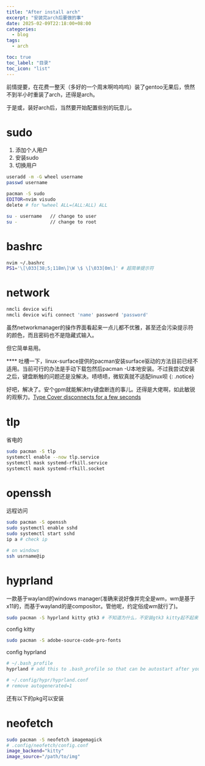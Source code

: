 ```yaml
---
title: "After install arch"
excerpt: "安装完arch后要做的事"
date: 2025-02-09T22:18:00+08:00
categories:
  - blog
tags:
  - arch

toc: true
toc_label: "目录"
toc_icon: "list"
---
```

前情提要，在花费一整天（多好的一个周末啊呜呜呜）装了gentoo无果后，愤然不到半小时重装了arch，还得是arch。

于是或，装好arch后，当然要开始配置些别的玩意儿。

# sudo
1. 添加个人用户
2. 安装sudo
3. 切换用户
```bash
useradd -m -G wheel username
passwd username

pacman -S sudo
EDITOR=nvim visudo
delete # for %wheel ALL=(ALL:ALL) ALL

su - username   // change to user
su -            // change to root
```

# bashrc
```bash
nvim ~/.bashrc
PS1='\[\033[38;5;118m\]\W \$ \[\033[0m\]' # 超简单提示符
```

# network
```bash
nmcli device wifi
nmcli device wifi connect 'name' password 'password'
```
虽然networkmanager的操作界面看起来一点儿都不优雅，甚至还会污染提示符的颜色，而且密码也不是隐藏式输入。

但它简单易用。

**** 吐槽一下，linux-surface提供的pacman安装surface驱动的方法目前已经不适用。当前可行的办法是手动下载包然后pacman -U本地安装。不过我尝试安装之后，键盘断触的问题还是没解决。啧啧啧，微软真就不适配linux呗
{: .notice}

好吧，解决了。安个gpm就能解决tty键盘断连的事儿。还得是大佬啊，如此敏锐的观察力。[Type Cover disconnects for a few seconds][keyboard disconnected]

# tlp
省电的
```bash
sudo pacman -S tlp
systemctl enable --now tlp.service
systemctl mask systemd-rfkill.service
systemctl mask systemd-rfkill.socket
```

# openssh
远程访问
```bash
sudo pacman -S openssh
sudo systemctl enable sshd
sudo systemctl start sshd
ip a # check ip

# on windows 
ssh usrname@ip
```

# hyprland
一款基于wayland的windows manager(准确来说好像并完全是wm，wm是基于x11的，而基于wayland的是compositor。管他呢，约定俗成wm就行了)。
```bash
sudo pacman -S hyprland kitty gtk3 # 不知道为什么，不安装gtk3 kitty起不起来，然鹅pacman并不会添加gtk3的依赖
```
config kitty
```bash
sudo pacman -S adobe-source-code-pro-fonts

```
config hyprland
```bash
# ~/.bash_profile
hyprland # add this to .bash_profile so that can be autostart after you login in tty

# ~/.config/hypr/hyprland.conf
# remove autogenerated=1
```
还有以下的pkg可以安装

# neofetch
```bash
sudo pacman -S neofetch imagemagick
# .config/neofetch/config.conf
image_backend="kitty"
image_source="/path/to/img"
```



[keyboard disconnected]: https://github.com/linux-surface/linux-surface/issues/342#issuecomment-1908496161